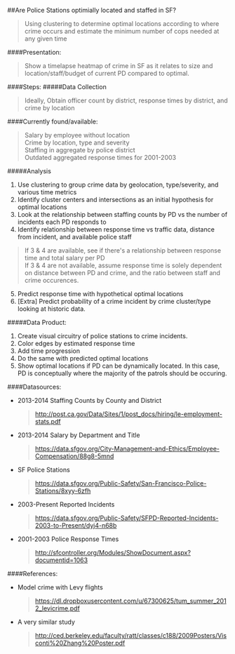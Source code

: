 ##Are Police Stations optimially located and staffed in SF?
>Using clustering to determine optimal locations according to where crime occurs and estimate the minimum number of cops needed at any given time

####Presentation:  
>Show a timelapse heatmap of crime in SF as it relates to size and location/staff/budget of current PD compared to optimal.

####Steps:
#####Data Collection
> Ideally, Obtain officer count by district, response times by district, and crime by location

####Currently found/available:  
  >Salary by employee without location  
  >Crime by location, type and severity  
  >Staffing in aggregate by police district  
  >Outdated aggregated response times for 2001-2003

#####Analysis  
1. Use clustering to group crime data by geolocation, type/severity, and various time metrics
2. Identify cluster centers and intersections as an initial hypothesis for optimal locations  
3. Look at the relationship between staffing counts by PD vs the number of incidents each PD responds to
4. Identify relationship between response time vs traffic data, distance from incident, and available police staff  
  >If 3 & 4 are available, see if there's a relationship between response time and total salary per PD  
  >If 3 & 4 are not available, assume response time is solely dependent on distance between PD and crime, and the ratio between staff and crime occurences.
5. Predict response time with hypothetical optimal locations
6. [Extra] Predict probability of a crime incident by crime cluster/type looking at historic data.

#####Data Product:  
1. Create visual circuitry of police stations to crime incidents.
2. Color edges by estimated response time
3. Add time progression
4. Do the same with predicted optimal locations
5. Show optimal locations if PD can be dynamically located. In this case, PD is conceptually where the majority of the patrols should be occuring.

####Datasources:
* 2013-2014 Staffing Counts by County and District  
  >http://post.ca.gov/Data/Sites/1/post_docs/hiring/le-employment-stats.pdf
* 2013-2014 Salary by Department and Title  
  >https://data.sfgov.org/City-Management-and-Ethics/Employee-Compensation/88g8-5mnd
* SF Police Stations  
  >https://data.sfgov.org/Public-Safety/San-Francisco-Police-Stations/8xyy-6zfh
* 2003-Present Reported Incidents  
  >https://data.sfgov.org/Public-Safety/SFPD-Reported-Incidents-2003-to-Present/dyj4-n68b  
* 2001-2003 Police Response Times
  >http://sfcontroller.org/Modules/ShowDocument.aspx?documentid=1063

####References:
* Model crime with Levy flights
  >https://dl.dropboxusercontent.com/u/67300625/tum_summer_2012_levicrime.pdf
* A very similar study
  >http://ced.berkeley.edu/faculty/ratt/classes/c188/2009Posters/Visconti%20Zhang%20Poster.pdf
